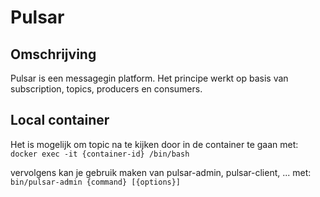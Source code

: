 # Pulsar
## Omschrijving
Pulsar is een messagegin platform.
Het principe werkt op basis van subscription, topics, producers en consumers.

## Local container 
Het is mogelijk om topic na te kijken door in de container te gaan met: 
`docker exec -it {container-id} /bin/bash`

vervolgens kan je gebruik maken van pulsar-admin, pulsar-client, ... met: 
`bin/pulsar-admin {command} [{options}]`